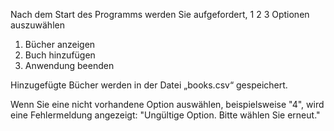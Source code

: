 Nach dem Start des Programms werden Sie aufgefordert,
1 2 3 Optionen auszuwählen

1. Bücher anzeigen
2. Buch hinzufügen
3. Anwendung beenden

Hinzugefügte Bücher werden in der Datei „books.csv“ gespeichert.

Wenn Sie eine nicht vorhandene Option auswählen,
beispielsweise "4", wird eine Fehlermeldung angezeigt:
"Ungültige Option. Bitte wählen Sie erneut."




